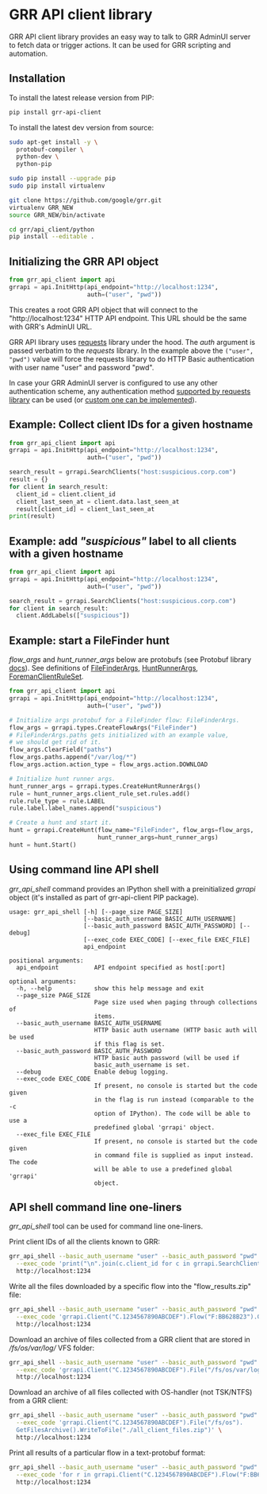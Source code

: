 # GRR API client library

GRR API client library provides an easy way to talk to GRR AdminUI server to
fetch data or trigger actions. It can be used for GRR scripting and automation.

## Installation

To install the latest release version from PIP:

```bash
pip install grr-api-client
```

To install the latest dev version from source:

```bash
sudo apt-get install -y \
  protobuf-compiler \
  python-dev \
  python-pip

sudo pip install --upgrade pip
sudo pip install virtualenv

git clone https://github.com/google/grr.git
virtualenv GRR_NEW
source GRR_NEW/bin/activate

cd grr/api_client/python
pip install --editable .
```

## Initializing the GRR API object

```python
from grr_api_client import api
grrapi = api.InitHttp(api_endpoint="http://localhost:1234",
                      auth=("user", "pwd"))
```

This creates a root GRR API object that will connect to the
"http://localhost:1234" HTTP API endpoint. This URL should be the same with
GRR's AdminUI URL.

GRR API library uses [requests](http://docs.python-requests.org/en/master/)
library under the hood. The *auth* argument is passed verbatim to the *requests*
library. In the example above the `("user", "pwd")` value will force the
requests library to do HTTP Basic authentication with user name "user" and
password "pwd".

In case your GRR AdminUI server is configured to use any other authentication
scheme, any authentication method [supported by requests
library](http://docs.python-requests.org/en/master/user/authentication/) can be
used (or [custom one can be
implemented](http://docs.python-requests.org/en/master/user/advanced/#custom-authentication)).

## Example: Collect client IDs for a given hostname

```python
from grr_api_client import api
grrapi = api.InitHttp(api_endpoint="http://localhost:1234",
                      auth=("user", "pwd"))

search_result = grrapi.SearchClients("host:suspicious.corp.com")
result = {}
for client in search_result:
  client_id = client.client_id
  client_last_seen_at = client.data.last_seen_at
  result[client_id] = client_last_seen_at
print(result)
```

## Example: add *"suspicious"* label to all clients with a given hostname

```python
from grr_api_client import api
grrapi = api.InitHttp(api_endpoint="http://localhost:1234",
                      auth=("user", "pwd"))

search_result = grrapi.SearchClients("host:suspicious.corp.com")
for client in search_result:
  client.AddLabels(["suspicious"])
```

## Example: start a FileFinder hunt

*flow_args* and *hunt_runner_args* below are protobufs (see Protobuf library
[docs](https://developers.google.com/protocol-buffers/docs/pythontutorial)). See
definitions of
[FileFinderArgs](https://github.com/google/grr/blob/7cdf490f9be2ccc0a8160c9b8ae23b73922049d5/grr/proto/flows.proto#L1626),
[HuntRunnerArgs](https://github.com/google/grr/blob/7cdf490f9be2ccc0a8160c9b8ae23b73922049d5/grr/proto/flows.proto#L286),
[ForemanClientRuleSet](https://github.com/google/grr/blob/a103753a065f14f77b0df841e224777797f870d8/grr/proto/jobs.proto#L1471).

```python
from grr_api_client import api
grrapi = api.InitHttp(api_endpoint="http://localhost:1234",
                      auth=("user", "pwd"))

# Initialize args protobuf for a FileFinder flow: FileFinderArgs.
flow_args = grrapi.types.CreateFlowArgs("FileFinder")
# FileFinderArgs.paths gets initialized with an example value,
# we should get rid of it.
flow_args.ClearField("paths")
flow_args.paths.append("/var/log/*")
flow_args.action.action_type = flow_args.action.DOWNLOAD

# Initialize hunt runner args.
hunt_runner_args = grrapi.types.CreateHuntRunnerArgs()
rule = hunt_runner_args.client_rule_set.rules.add()
rule.rule_type = rule.LABEL
rule.label.label_names.append("suspicious")

# Create a hunt and start it.
hunt = grrapi.CreateHunt(flow_name="FileFinder", flow_args=flow_args,
                         hunt_runner_args=hunt_runner_args)
hunt = hunt.Start()
```

## Using command line API shell

*grr_api_shell* command provides an IPython shell with a preinitialized *grrapi*
object (it's installed as part of grr-api-client PIP package).

```
usage: grr_api_shell [-h] [--page_size PAGE_SIZE]
                     [--basic_auth_username BASIC_AUTH_USERNAME]
                     [--basic_auth_password BASIC_AUTH_PASSWORD] [--debug]
                     [--exec_code EXEC_CODE] [--exec_file EXEC_FILE]
                     api_endpoint

positional arguments:
  api_endpoint          API endpoint specified as host[:port]

optional arguments:
  -h, --help            show this help message and exit
  --page_size PAGE_SIZE
                        Page size used when paging through collections of
                        items.
  --basic_auth_username BASIC_AUTH_USERNAME
                        HTTP basic auth username (HTTP basic auth will be used
                        if this flag is set.
  --basic_auth_password BASIC_AUTH_PASSWORD
                        HTTP basic auth password (will be used if
                        basic_auth_username is set.
  --debug               Enable debug logging.
  --exec_code EXEC_CODE
                        If present, no console is started but the code given
                        in the flag is run instead (comparable to the -c
                        option of IPython). The code will be able to use a
                        predefined global 'grrapi' object.
  --exec_file EXEC_FILE
                        If present, no console is started but the code given
                        in command file is supplied as input instead. The code
                        will be able to use a predefined global 'grrapi'
                        object.
```

## API shell command line one-liners

*grr_api_shell* tool can be used for command line one-liners.

Print client IDs of all the clients known to GRR:

```bash
grr_api_shell --basic_auth_username "user" --basic_auth_password "pwd" \
  --exec_code 'print("\n".join(c.client_id for c in grrapi.SearchClients("")))' \
  http://localhost:1234
```

Write all the files downloaded by a specific flow into the "flow_results.zip"
file:

```bash
grr_api_shell --basic_auth_username "user" --basic_auth_password "pwd" \
  --exec_code 'grrapi.Client("C.1234567890ABCDEF").Flow("F:BB628B23").GetFilesArchive().WriteToFile("./flow_results.zip")' \
  http://localhost:1234
```

Download an archive of files collected from a GRR client that are stored in
*/fs/os/var/log/* VFS folder:

```bash
grr_api_shell --basic_auth_username "user" --basic_auth_password "pwd" \
  --exec_code 'grrapi.Client("C.1234567890ABCDEF").File("/fs/os/var/log").GetFilesArchive().WriteToFile("./all_client_files.zip")' \
  http://localhost:1234
```

Download an archive of all files collected with OS-handler (not TSK/NTFS) from a
GRR client:

```bash
grr_api_shell --basic_auth_username "user" --basic_auth_password "pwd" \
  --exec_code 'grrapi.Client("C.1234567890ABCDEF").File("/fs/os").
  GetFilesArchive().WriteToFile("./all_client_files.zip")' \
  http://localhost:1234
```

Print all results of a particular flow in a text-protobuf format:

```bash
grr_api_shell --basic_auth_username "user" --basic_auth_password "pwd" \
  --exec_code 'for r in grrapi.Client("C.1234567890ABCDEF").Flow("F:BB628B23").ListResults(): print(str(r.payload))' \
  http://localhost:1234
```
